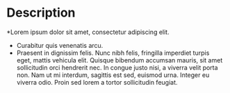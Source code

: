 # Description
*Lorem ipsum dolor sit amet, consectetur adipiscing elit. 
- Curabitur quis venenatis arcu.
- Praesent in dignissim felis. Nunc nibh felis, fringilla imperdiet turpis eget, mattis vehicula elit. Quisque bibendum accumsan mauris, sit amet sollicitudin orci hendrerit nec. In congue justo nisi, a viverra velit porta non. Nam ut mi interdum, sagittis est sed, euismod urna. Integer eu viverra odio. Proin sed lorem a tortor sollicitudin feugiat.

